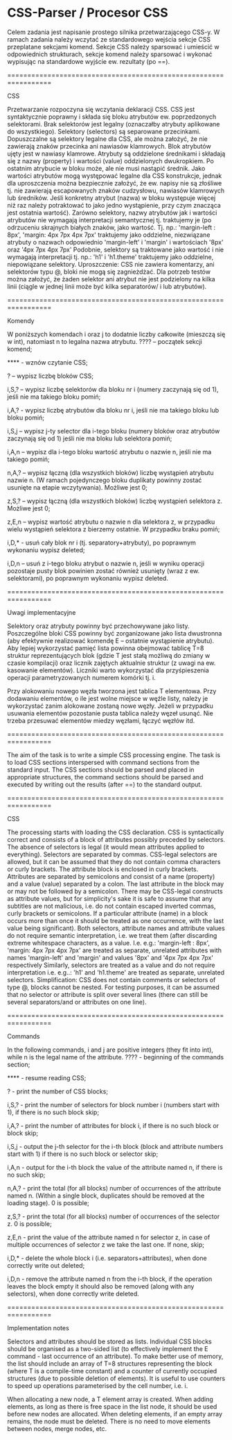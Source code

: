 # CSS-Parser / Procesor CSS


Celem zadania jest napisanie prostego silnika przetwarzającego CSS-y. W ramach zadania należy wczytać ze standardowego wejścia sekcje CSS przeplatane sekcjami komend. Sekcje CSS należy sparsować i umieścić w odpowiednich strukturach, sekcje komend należy sparsować i wykonać wypisując na standardowe wyjście ew. rezultaty (po ==).

=================================================================

CSS

Przetwarzanie rozpoczyna się wczytania deklaracji CSS. CSS jest syntaktycznie poprawny i składa się bloku atrybutów ew. poprzedzonych selektorami. Brak selektorów jest legalny (oznaczałby atrybuty aplikowane do wszystkiego).
Selektory (selectors) są separowane przecinkami. Dopuszczalne są selektory legalne dla CSS, ale można założyć, że nie zawierają znaków przecinka ani nawiasów klamrowych.
Blok atrybutów ujęty jest w nawiasy klamrowe.
Atrybuty są oddzielone średnikami i składają się z nazwy (property) i wartości (value) oddzielonych dwukropkiem. Po ostatnim atrybucie w bloku może, ale nie musi nastąpić średnik.
Jako wartości atrybutów mogą występować legalne dla CSS konstrukcje, jednak dla uproszczenia można bezpiecznie założyć, że ew. napisy nie są złośliwe tj. nie zawierają escapowanych znaków cudzysłowu, nawiasów klamrowych lub średników.
Jeśli konkretny atrybut (nazwa) w bloku występuje więcej niż raz należy potraktować to jako jedno wystąpienie, przy czym znacząca jest ostatnia wartość).
Zarówno selektory, nazwy atrybutów jak i wartości atrybutów nie wymagają interpretacji semantycznej tj. traktujemy je (po odrzuceniu skrajnych białych znaków, jako wartość. Tj. np.: 'margin-left : 8px', 'margin: 4px 7px 4px 7px' traktujemy jako oddzielne, niezwiązane atrybuty o nazwach odpowiednio 'margin-left' i 'margin' i wartościach '8px' oraz '4px 7px 4px 7px' Podobnie, selektory są traktowane jako wartość i nie wymagają interpretacji tj. np.: 'h1' i 'h1.theme' traktujemy jako oddzielne, niepowiązane selektory.
Uproszczenie: CSS nie zawiera komentarzy, ani selektorów typu @, bloki nie mogą się zagnieżdżać.
Dla potrzeb testów można założyć, że żaden selektor ani atrybut nie jest podzielony na kilka linii (ciągle w jednej linii może być kilka separatorów/ i lub atrybutów).

=================================================================


Komendy


W poniższych komendach i oraz j to dodatnie liczby całkowite (mieszczą się w int), natomiast n to legalna nazwa atrybutu. ???? – początek sekcji komend;

**** - wznów czytanie CSS;

? – wypisz liczbę bloków CSS;

i,S,? – wypisz liczbę selektorów dla bloku nr i (numery zaczynają się od 1), jeśli nie ma takiego bloku pomiń;

i,A,? - wypisz liczbę atrybutów dla bloku nr i, jeśli nie ma takiego bloku lub bloku pomiń;

i,S,j – wypisz j-ty selector dla i-tego bloku (numery bloków oraz atrybutów zaczynają się od 1) jeśli nie ma bloku lub selektora pomiń;

i,A,n – wypisz dla i-tego bloku wartość atrybutu o nazwie n, jeśli nie ma takiego pomiń;

n,A,? – wypisz łączną (dla wszystkich bloków) liczbę wystąpień atrybutu nazwie n. (W ramach pojedynczego bloku duplikaty powinny zostać usunięte na etapie wczytywania). Możliwe jest 0;

z,S,? – wypisz łączną (dla wszystkich bloków) liczbę wystąpień selektora z. Możliwe jest 0;

z,E,n – wypisz wartość atrybutu o nazwie n dla selektora z, w przypadku wielu wystąpień selektora z bierzemy ostatnie. W przypadku braku pomiń;

i,D,* - usuń cały blok nr i (tj. separatory+atrybuty), po poprawnym wykonaniu wypisz deleted;

i,D,n – usuń z i-tego bloku atrybut o nazwie n, jeśli w wyniku operacji pozostaje pusty blok powinien zostać również usunięty (wraz z ew. selektorami), po poprawnym wykonaniu wypisz deleted.

=================================================================


Uwagi implementacyjne

Selektory oraz atrybuty powinny być przechowywane jako listy. Poszczególne bloki CSS powinny być zorganizowane jako lista dwustronna (aby efektywnie realizować komendę E – ostatnie wystąpienie atrybutu). Aby lepiej wykorzystać pamięć lista powinna obejmować tablicę T=8 struktur reprezentujących blok (gdzie T jest stałą możliwą do zmiany w czasie kompilacji) oraz licznik zajętych aktualnie struktur (z uwagi na ew. kasowanie elementów). Liczniki warto wykorzystać dla przyśpieszenia operacji parametryzowanych numerem komórki tj. i.

Przy alokowaniu nowego węzła tworzona jest tablica T elementowa. Przy dodawaniu elementów, o ile jest wolne miejsce w węźle listy, należy je wykorzystać zanim alokowane zostaną nowe węzły. Jeżeli w przypadku usuwania elementów pozostanie pusta tablica należy węzeł usunąć. Nie trzeba przesuwać elementów miedzy węzłami, łączyć węzłów itd.


=================================================================



The aim of the task is to write a simple CSS processing engine. The task is to load CSS sections interspersed with command sections from the standard input. The CSS sections should be parsed and placed in appropriate structures, the command sections should be parsed and executed by writing out the results (after ==) to the standard output.

=================================================================

CSS

The processing starts with loading the CSS declaration. CSS is syntactically correct and consists of a block of attributes possibly preceded by selectors. The absence of selectors is legal (it would mean attributes applied to everything).
Selectors are separated by commas. CSS-legal selectors are allowed, but it can be assumed that they do not contain comma characters or curly brackets.
The attribute block is enclosed in curly brackets.
Attributes are separated by semicolons and consist of a name (property) and a value (value) separated by a colon. The last attribute in the block may or may not be followed by a semicolon.
There may be CSS-legal constructs as attribute values, but for simplicity's sake it is safe to assume that any subtitles are not malicious, i.e. do not contain escaped inverted commas, curly brackets or semicolons.
If a particular attribute (name) in a block occurs more than once it should be treated as one occurrence, with the last value being significant).
Both selectors, attribute names and attribute values do not require semantic interpretation, i.e. we treat them (after discarding extreme whitespace characters, as a value. I.e. e.g.: 'margin-left : 8px', 'margin: 4px 7px 4px 7px' are treated as separate, unrelated attributes with names 'margin-left' and 'margin' and values '8px' and '4px 7px 4px 7px' respectively Similarly, selectors are treated as a value and do not require interpretation i.e. e.g..: 'h1' and 'h1.theme' are treated as separate, unrelated selectors.
Simplification: CSS does not contain comments or selectors of type @, blocks cannot be nested.
For testing purposes, it can be assumed that no selector or attribute is split over several lines (there can still be several separators/and or attributes on one line).

=================================================================


Commands


In the following commands, i and j are positive integers (they fit into int), while n is the legal name of the attribute. ???? - beginning of the commands section;

**** - resume reading CSS;

? - print the number of CSS blocks;

i,S,? - print the number of selectors for block number i (numbers start with 1), if there is no such block skip;

i,A,? - print the number of attributes for block i, if there is no such block or block skip;

i,S,j - output the j-th selector for the i-th block (block and attribute numbers start with 1) if there is no such block or selector skip;

i,A,n - output for the i-th block the value of the attribute named n, if there is no such skip;

n,A,? - print the total (for all blocks) number of occurrences of the attribute named n. (Within a single block, duplicates should be removed at the loading stage). 0 is possible;

z,S,? - print the total (for all blocks) number of occurrences of the selector z. 0 is possible;

z,E,n - print the value of the attribute named n for selector z, in case of multiple occurrences of selector z we take the last one. If none, skip;

i,D,* - delete the whole block i (i.e. separators+attributes), when done correctly write out deleted;

i,D,n - remove the attribute named n from the i-th block, if the operation leaves the block empty it should also be removed (along with any selectors), when done correctly write deleted.

=================================================================


Implementation notes

Selectors and attributes should be stored as lists. Individual CSS blocks should be organised as a two-sided list (to effectively implement the E command - last occurrence of an attribute). To make better use of memory, the list should include an array of T=8 structures representing the block (where T is a compile-time constant) and a counter of currently occupied structures (due to possible deletion of elements). It is useful to use counters to speed up operations parameterised by the cell number, i.e. i.

When allocating a new node, a T element array is created. When adding elements, as long as there is free space in the list node, it should be used before new nodes are allocated. When deleting elements, if an empty array remains, the node must be deleted. There is no need to move elements between nodes, merge nodes, etc.
 
